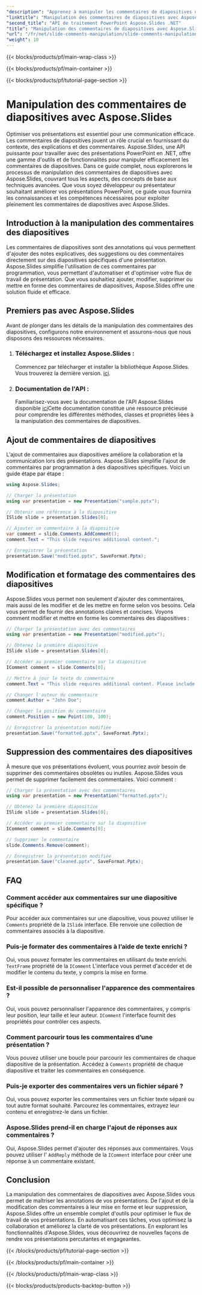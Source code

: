 ```yaml
---
"description": "Apprenez à manipuler les commentaires de diapositives dans vos présentations PowerPoint grâce à l'API Aspose.Slides pour .NET. Explorez des guides pas à pas et des exemples de code source pour ajouter, modifier et mettre en forme des commentaires de diapositives."
"linktitle": "Manipulation des commentaires de diapositives avec Aspose.Slides"
"second_title": "API de traitement PowerPoint Aspose.Slides .NET"
"title": "Manipulation des commentaires de diapositives avec Aspose.Slides"
"url": "/fr/net/slide-comments-manipulation/slide-comments-manipulation/"
"weight": 10
---
```


{{< blocks/products/pf/main-wrap-class >}}

{{< blocks/products/pf/main-container >}}

{{< blocks/products/pf/tutorial-page-section >}}

# Manipulation des commentaires de diapositives avec Aspose.Slides


Optimiser vos présentations est essentiel pour une communication efficace. Les commentaires de diapositives jouent un rôle crucial en fournissant du contexte, des explications et des commentaires. Aspose.Slides, une API puissante pour travailler avec des présentations PowerPoint en .NET, offre une gamme d'outils et de fonctionnalités pour manipuler efficacement les commentaires de diapositives. Dans ce guide complet, nous explorerons le processus de manipulation des commentaires de diapositives avec Aspose.Slides, couvrant tous les aspects, des concepts de base aux techniques avancées. Que vous soyez développeur ou présentateur souhaitant améliorer vos présentations PowerPoint, ce guide vous fournira les connaissances et les compétences nécessaires pour exploiter pleinement les commentaires de diapositives avec Aspose.Slides.

## Introduction à la manipulation des commentaires des diapositives

Les commentaires de diapositives sont des annotations qui vous permettent d'ajouter des notes explicatives, des suggestions ou des commentaires directement sur des diapositives spécifiques d'une présentation. Aspose.Slides simplifie l'utilisation de ces commentaires par programmation, vous permettant d'automatiser et d'optimiser votre flux de travail de présentation. Que vous souhaitiez ajouter, modifier, supprimer ou mettre en forme des commentaires de diapositives, Aspose.Slides offre une solution fluide et efficace.

## Premiers pas avec Aspose.Slides

Avant de plonger dans les détails de la manipulation des commentaires des diapositives, configurons notre environnement et assurons-nous que nous disposons des ressources nécessaires.

1. ### Téléchargez et installez Aspose.Slides : 
	Commencez par télécharger et installer la bibliothèque Aspose.Slides. Vous trouverez la dernière version. [ici](https://releases.aspose.com/slides/net/).

2. ### Documentation de l'API : 
	Familiarisez-vous avec la documentation de l'API Aspose.Slides disponible [ici](https://reference.aspose.com/slides/net/)Cette documentation constitue une ressource précieuse pour comprendre les différentes méthodes, classes et propriétés liées à la manipulation des commentaires de diapositives.

## Ajout de commentaires de diapositives

L'ajout de commentaires aux diapositives améliore la collaboration et la communication lors des présentations. Aspose.Slides simplifie l'ajout de commentaires par programmation à des diapositives spécifiques. Voici un guide étape par étape :

```csharp
using Aspose.Slides;

// Charger la présentation
using var presentation = new Presentation("sample.pptx");

// Obtenir une référence à la diapositive
ISlide slide = presentation.Slides[0];

// Ajouter un commentaire à la diapositive
var comment = slide.Comments.AddComment();
comment.Text = "This slide requires additional content.";

// Enregistrer la présentation
presentation.Save("modified.pptx", SaveFormat.Pptx);
```

## Modification et formatage des commentaires des diapositives

Aspose.Slides vous permet non seulement d'ajouter des commentaires, mais aussi de les modifier et de les mettre en forme selon vos besoins. Cela vous permet de fournir des annotations claires et concises. Voyons comment modifier et mettre en forme les commentaires des diapositives :

```csharp
// Charger la présentation avec des commentaires
using var presentation = new Presentation("modified.pptx");

// Obtenez la première diapositive
ISlide slide = presentation.Slides[0];

// Accéder au premier commentaire sur la diapositive
IComment comment = slide.Comments[0];

// Mettre à jour le texte du commentaire
comment.Text = "This slide requires additional content. Please include relevant statistics.";

// Changer l'auteur du commentaire
comment.Author = "John Doe";

// Changer la position du commentaire
comment.Position = new Point(100, 100);

// Enregistrer la présentation modifiée
presentation.Save("formatted.pptx", SaveFormat.Pptx);
```

## Suppression des commentaires des diapositives

À mesure que vos présentations évoluent, vous pourriez avoir besoin de supprimer des commentaires obsolètes ou inutiles. Aspose.Slides vous permet de supprimer facilement des commentaires. Voici comment :

```csharp
// Charger la présentation avec des commentaires
using var presentation = new Presentation("formatted.pptx");

// Obtenez la première diapositive
ISlide slide = presentation.Slides[0];

// Accéder au premier commentaire sur la diapositive
IComment comment = slide.Comments[0];

// Supprimer le commentaire
slide.Comments.Remove(comment);

// Enregistrer la présentation modifiée
presentation.Save("cleaned.pptx", SaveFormat.Pptx);
```

## FAQ

### Comment accéder aux commentaires sur une diapositive spécifique ?

Pour accéder aux commentaires sur une diapositive, vous pouvez utiliser le `Comments` propriété de la `ISlide` interface. Elle renvoie une collection de commentaires associés à la diapositive.

### Puis-je formater des commentaires à l’aide de texte enrichi ?

Oui, vous pouvez formater les commentaires en utilisant du texte enrichi. `TextFrame` propriété de la `IComment` L'interface vous permet d'accéder et de modifier le contenu du texte, y compris la mise en forme.

### Est-il possible de personnaliser l'apparence des commentaires ?

Oui, vous pouvez personnaliser l'apparence des commentaires, y compris leur position, leur taille et leur auteur. `IComment` l'interface fournit des propriétés pour contrôler ces aspects.

### Comment parcourir tous les commentaires d’une présentation ?

Vous pouvez utiliser une boucle pour parcourir les commentaires de chaque diapositive de la présentation. Accédez à `Comments` propriété de chaque diapositive et traiter les commentaires en conséquence.

### Puis-je exporter des commentaires vers un fichier séparé ?

Oui, vous pouvez exporter les commentaires vers un fichier texte séparé ou tout autre format souhaité. Parcourez les commentaires, extrayez leur contenu et enregistrez-le dans un fichier.

### Aspose.Slides prend-il en charge l'ajout de réponses aux commentaires ?

Oui, Aspose.Slides permet d'ajouter des réponses aux commentaires. Vous pouvez utiliser l' `AddReply` méthode de la `IComment` interface pour créer une réponse à un commentaire existant.

## Conclusion

La manipulation des commentaires de diapositives avec Aspose.Slides vous permet de maîtriser les annotations de vos présentations. De l'ajout et de la modification des commentaires à leur mise en forme et leur suppression, Aspose.Slides offre un ensemble complet d'outils pour optimiser le flux de travail de vos présentations. En automatisant ces tâches, vous optimisez la collaboration et améliorez la clarté de vos présentations. En explorant les fonctionnalités d'Aspose.Slides, vous découvrirez de nouvelles façons de rendre vos présentations percutantes et engageantes.

{{< /blocks/products/pf/tutorial-page-section >}}

{{< /blocks/products/pf/main-container >}}

{{< /blocks/products/pf/main-wrap-class >}}

{{< blocks/products/products-backtop-button >}}